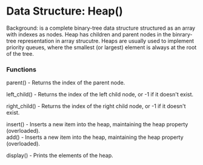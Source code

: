 # Data Structure: Heap()

Background: is a complete binary-tree data structure structured as an array with indexes as nodes. Heap has children and parent nodes in the binrary-tree representation in array strucutre. Heaps are usually used to implement priority queues, where the smallest (or largest) element is always at the root of the tree.

### Functions
parent() - Returns the index of the parent node.

left_child() - Returns the index of the left child node, or -1 if it doesn't exist.

right_child() - Returns the index of the right child node, or -1 if it doesn't exist.

insert() - Inserts a new item into the heap, maintaining the heap property (overloaded).\
add() - Inserts a new item into the heap, maintaining the heap property (overloaded).

display() - Prints the elements of the heap.
